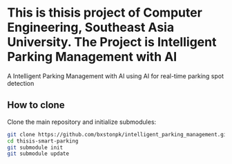# This is thisis project of Computer Engineering, Southeast Asia University. The Project is Intelligent Parking Management with AI

A Intelligent Parking Management with AI using AI for real-time parking spot detection

## How to clone
Clone the main repository and initialize submodules:
```bash
git clone https://github.com/bxstonpk/intelligent_parking_management.git
cd thisis-smart-parking
git submodule init
git submodule update
